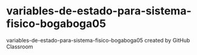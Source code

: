# variables-de-estado-para-sistema-fisico-bogaboga05
variables-de-estado-para-sistema-fisico-bogaboga05 created by GitHub Classroom
